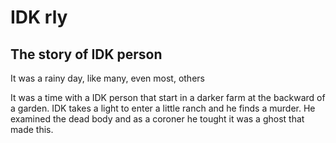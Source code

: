 # IDK rly
## The story of IDK person
It was a rainy day, like many, even most, others

It was a time with a IDK person	that start in a	darker farm at the backward of a garden.
IDK takes a light to enter a little ranch and he finds a murder.
He examined the dead body and as a coroner he tought it was a ghost that made this.



